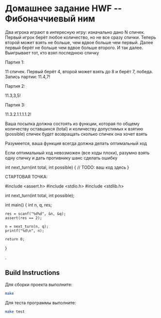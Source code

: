 # Домашнее задание HWF -- Фибоначчиевый ним

Два игрока играют в интересную игру: изначально дано N спичек. Первый игрок берёт любое количество, но не все сразу спички. Теперь второй может взять не больше, чем вдвое больше чем первый. Далее первый берёт не больше чем вдвое больше второго. И так далее. Выигрывает тот, кто взял последнюю спичку

Партия 1:

11 спичек. Первый берёт 4, второй может взять до 8 и берёт 7, победа. Запись партии: 11.4,7!

Партия 2:

11.3,3,5!

Партия 3:

11.3.2.1.1.1.1.2!

Ваша посылка должна состоять из функции, которая по общему количеству оставшихся (total) и количеству допустимых к взятию (possible) спичек будет возвращать сколько спичек она хочет взять

Разумеется, ваша функция всегда должна делать оптимальный ход

Если оптимальный ход невозможен (все ходы плохи), разумно взять одну спичку и дать противнику шанс сделать ошибку

int next_turn(int total, int possible) {
  // TODO: ваш код здесь
}


СТАРТОВАЯ ТОЧКА:

#include <assert.h>
#include <stdio.h>
#include <stdlib.h>

int next_turn(int total, int possible);

int main()
{
    int n, q, res;

    res = scanf("%d%d", &n, &q);
    assert(res == 2);

    n = next_turn(n, q);
    printf("%d\n", n);

    return 0;
}

.

## Build Instructions
Для сборки проекта выполните:
```bash
make
```
Для теста программы выполните:
```bash
make test

